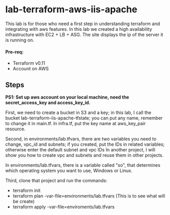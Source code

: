 # lab-terraform-aws-iis-apache
This lab is for those who need a first step in understanding terraform and integrating with aws features. In this lab we created a high availability infrastructure with EC2 + LB + ASG. The site displays the ip of the server it is running on.

#### Pre-req:

* Terraform v0.11
* Account on AWS


## Steps

**PS1: Set up aws account on your local machine, need the secret_access_key and access_key_id.**

First, we need to create a bucket in S3 and a key; in this lab, I call the bucket lab-terraform-iis-apache-tfstate; you can put any name, remember to change it in main.tf.
In infra.tf, put the key name at aws_key_pair resource.

Second, in environments/lab.tfvars, there are two variables you need to change, vpc_id and subnets; if you created, put the IDs in related variables; otherwise enter the default subnet and vpc IDs
In another project, I will show you how to create vpc and subnets and reuse them in other projects.

In environments/lab.tfvars, there is a variable called "so", that determines which operating system you want to use, Windows or Linux.

Third, clone that project and run the commands:

* terraform init
* terraform plan -var-file=environments/lab.tfvars (This is to see what will be create)
* terraform apply -var-file=enviroments/lab.tfvars



